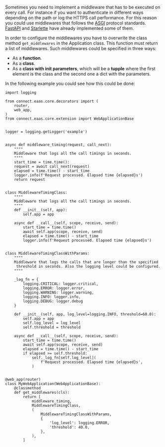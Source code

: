 Sometimes you need to implement a middleware that has to be executed on every call. For instance if
 you want to authenticate in different ways depending on the path or log the HTTPS call performance. For this
 reason you could use middlewares that follows the 
  [ASGI](https://asgi.readthedocs.io/en/latest/specs/main.html) protocol standards.
  [FastAPI](https://fastapi.tiangolo.com/advanced/middleware/) and
   [Starlette](https://www.starlette.io/middleware/) have already implemented some of them.

In order to configure the middlewares you have to overwrite the class method `get_middlewares` in
 the Application class. This function must return a list of middlewares. Such middlewares could be
 specified in three ways:

 - As a **function**.
 - As a **class**.
 - As a **class with init parameters**, which will be a **tupple** where the first element is the class and
    the second one a dict with the parameters.

In the following example you could see how this could be done:

```py3
import logging

from connect.eaas.core.decorators import (
    router,
    web_app,
)
from connect.eaas.core.extension import WebApplicationBase


logger = logging.getLogger('example')


async def middleware_timing(request, call_next):
    """"
    Middleware that logs all the call timings in seconds.
    """"
    start_time = time.time():
    request = await call_next(request)
    elapsed = time.time() - start_time
    logger.info(f'Request processed. Elapsed time {elapsed}s')
    return request


class MiddlewareTimingClass:
    """"
    Middleware that logs all the call timings in seconds.
    """"
    def __init__(self, app):
        self.app = app

    async def __call__(self, scope, receive, send):
        start_time = time.time()
        await self.app(scope, receive, send)
        elapsed = time.time() - start_time
        logger.info(f'Request processed. Elapsed time {elapsed}s')


class MiddlewareTimingClassWithParams:
    """"
    Middleware that logs the calls that are longer than the specified
     threshold in seconds. Also the logging level could be configured.
    """"
    
    _log_fn = {
        logging.CRITICAL: logger.critical,
        logging.ERROR: logger.error,
        logging.WARNING: logger.warning,
        logging.INFO: logger.info,
        logging.DEBUG: logger.debug
    }

    def __init__(self, app, log_level=logging.INFO, threshold=60.0):
        self.app = app
        self.log_level = log_level
        self.threshold = threshold

    async def __call__(self, scope, receive, send):
        start_time = time.time()
        await self.app(scope, receive, send)
        elapsed = time.time() - start_time
        if elapsed >= self.threshold:
            self._log_fn[self.log_level](
                f'Request processed. Elapsed time {elapsed}s',
            )


@web_app(router)
class MyWebApplication(WebApplicationBase):
    @classmethod
    def get_middlewares(cls):
        return [
            middleware_timing,
            MiddlewareTimingClass,
            (
                MiddlewareTimingClassWithParams,
                {
                    'log_level': logging.ERROR,
                    'threshold': 40.0,
                },
            ),
        ]
```
